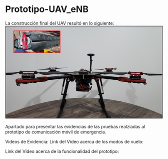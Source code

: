 # Prototipo-UAV_eNB
La construcción final del UAV resultó en lo siguiente:
![UAV](https://github.com/Vichearias10/Evidencia_Pruebas-Prototipo-UAV_eNB/blob/main/UAV.png)





Apartado para presentar las evidencias de las pruebas realziadas al prototipo de comunicación móvil de emergencia.

Videos de Evidencia:
Link del Video acerca de los modos de vuelo:

Link del Video acerca de la funcionalidad del prototipo:
